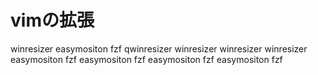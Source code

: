 # vimの拡張

winresizer
easymositon
fzf
 qwinresizer
winresizer
winresizer
winresizer
easymositon
fzf
easymositon
fzf
easymositon
fzf
easymositon
fzf
